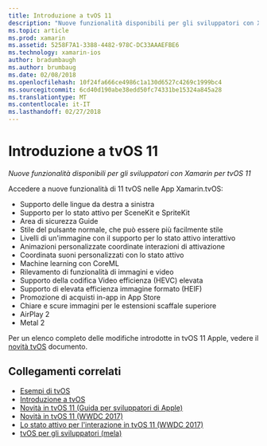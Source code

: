 ```yaml
---
title: Introduzione a tvOS 11
description: "Nuove funzionalità disponibili per gli sviluppatori con Xamarin per tvOS 11"
ms.topic: article
ms.prod: xamarin
ms.assetid: 5258F7A1-3388-4482-978C-DC33AAAEFBE6
ms.technology: xamarin-ios
author: bradumbaugh
ms.author: brumbaug
ms.date: 02/08/2018
ms.openlocfilehash: 10f24fa666ce4986c1a130d6527c4269c1999bc4
ms.sourcegitcommit: 6cd40d190abe38edd50fc74331be15324a845a28
ms.translationtype: MT
ms.contentlocale: it-IT
ms.lasthandoff: 02/27/2018
---
```

# <a name="introduction-to-tvos-11"></a>Introduzione a tvOS 11

_Nuove funzionalità disponibili per gli sviluppatori con Xamarin per tvOS 11_

Accedere a nuove funzionalità di 11 tvOS nelle App Xamarin.tvOS:

- Supporto delle lingue da destra a sinistra 
- Supporto per lo stato attivo per SceneKit e SpriteKit
- Area di sicurezza Guide 
- Stile del pulsante normale, che può essere più facilmente stile
- Livelli di un'immagine con il supporto per lo stato attivo interattivo
- Animazioni personalizzate coordinate interazioni di attivazione
- Coordinata suoni personalizzati con lo stato attivo
- Machine learning con CoreML
- Rilevamento di funzionalità di immagini e video
- Supporto della codifica Video efficienza (HEVC) elevata
- Supporto di elevata efficienza immagine formato (HEIF)
- Promozione di acquisti in-app in App Store
- Chiare e scure immagini per le estensioni scaffale superiore
- AirPlay 2
- Metal 2

Per un elenco completo delle modifiche introdotte in tvOS 11 Apple, vedere il [novità tvOS](https://developer.apple.com/library/content/releasenotes/General/WhatsNewinTVOS/Articles/tvOS_11_0.html) documento.



## <a name="related-links"></a>Collegamenti correlati

- [Esempi di tvOS](https://developer.xamarin.com/samples/tvos/all/)
- [Introduzione a tvOS](~/ios/tvos/index.md)
- [Novità in tvOS 11 (Guida per sviluppatori di Apple)](https://developer.apple.com/library/content/releasenotes/General/WhatsNewinTVOS/Articles/tvOS_11_0.html)
- [Novità in tvOS 11 (WWDC 2017)](https://developer.apple.com/videos/play/wwdc2017/209/)
- [Lo stato attivo per l'interazione in tvOS 11 (WWDC 2017)](https://developer.apple.com/videos/play/wwdc2017/224/)
- [tvOS per gli sviluppatori (mela)](https://developer.apple.com/tvos/)
